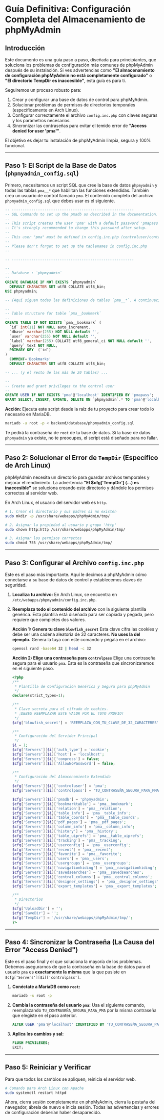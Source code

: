 # Guía Definitiva: Configuración Completa del Almacenamiento de phpMyAdmin

## Introducción

Este documento es una guía paso a paso, diseñada para principiantes, que soluciona los problemas de configuración más comunes de phpMyAdmin después de su instalación. Si ves advertencias como **"El almacenamiento de configuración phpMyAdmin no está completamente configurado"** o **"El directorio TempDir es inaccesible"**, esta guía es para ti.

Seguiremos un proceso robusto para:
1.  Crear y configurar una base de datos de control para phpMyAdmin.
2.  Solucionar problemas de permisos de directorios temporales (específicamente en Arch Linux).
3.  Configurar correctamente el archivo `config.inc.php` con claves seguras y los parámetros necesarios.
4.  Sincronizar las contraseñas para evitar el temido error de **"Access denied for user 'pma'"**.

El objetivo es dejar tu instalación de phpMyAdmin limpia, segura y 100% funcional.

---

## Paso 1: El Script de la Base de Datos (`phpmyadmin_config.sql`)

Primero, necesitamos un script SQL que cree la base de datos `phpmyadmin` y todas las tablas `pma__*` que habilitan las funciones extendidas. También crea un usuario de control llamado `pma`. El contenido completo del archivo `phpmyadmin_config.sql` que debes usar es el siguiente.

```sql
-- --------------------------------------------------------
-- SQL Commands to set up the pmadb as described in the documentation.
--
-- This script creates the user 'pma' with a default password 'pmapass'.
-- It's strongly recommended to change this password after setup.
--
-- This user "pma" must be defined in config.inc.php (controluser/controlpass)
--
-- Please don't forget to set up the tablenames in config.inc.php
--

-- --------------------------------------------------------

--
-- Database : `phpmyadmin`
--
CREATE DATABASE IF NOT EXISTS `phpmyadmin`
  DEFAULT CHARACTER SET utf8 COLLATE utf8_bin;
USE phpmyadmin;

-- (Aquí siguen todas las definiciones de tablas `pma__*`. A continuación, un ejemplo)

--
-- Table structure for table `pma__bookmark`
--
CREATE TABLE IF NOT EXISTS `pma__bookmark` (
  `id` int(11) NOT NULL auto_increment,
  `dbase` varchar(255) NOT NULL default '',
  `user` varchar(255) NOT NULL default '',
  `label` varchar(255) COLLATE utf8_general_ci NOT NULL default '',
  `query` text NOT NULL,
  PRIMARY KEY  (`id`)
)
  COMMENT='Bookmarks'
  DEFAULT CHARACTER SET utf8 COLLATE utf8_bin;

-- ... (y el resto de las más de 20 tablas) ...

--
-- Create and grant privileges to the control user
--
CREATE USER IF NOT EXISTS 'pma'@'localhost' IDENTIFIED BY 'pmapass';
GRANT SELECT, INSERT, UPDATE, DELETE ON `phpmyadmin`.* TO 'pma'@'localhost';
```

**Acción:** Ejecuta este script desde la raíz de tu proyecto para crear todo lo necesario en MariaDB.

```bash
mariadb -u root -p < backend/database/phpmyadmin_config.sql
```
Te pedirá la contraseña de `root` de tu base de datos. Si la base de datos `phpmyadmin` ya existe, no te preocupes, el script está diseñado para no fallar.

---

## Paso 2: Solucionar el Error de `TempDir` (Específico de Arch Linux)

phpMyAdmin necesita un directorio para guardar archivos temporales y mejorar el rendimiento. La advertencia **"El $cfg['TempDir'] (...) es inaccesible"** se soluciona creando este directorio y dándole los permisos correctos al servidor web.

En Arch Linux, el usuario del servidor web es `http`.

```bash
# 1. Crear el directorio y sus padres si no existen
sudo mkdir -p /usr/share/webapps/phpMyAdmin/tmp/

# 2. Asignar la propiedad al usuario y grupo 'http'
sudo chown http:http /usr/share/webapps/phpMyAdmin/tmp/

# 3. Asignar los permisos correctos
sudo chmod 755 /usr/share/webapps/phpMyAdmin/tmp/
```

---

## Paso 3: Configurar el Archivo `config.inc.php`

Este es el paso más importante. Aquí le decimos a phpMyAdmin cómo conectarse a su base de datos de control y establecemos claves de seguridad.

1.  **Localiza tu archivo:** En Arch Linux, se encuentra en `/etc/webapps/phpmyadmin/config.inc.php`.

2.  **Reemplaza todo el contenido del archivo** con la siguiente plantilla genérica. Esta plantilla está diseñada para ser copiada y pegada, pero requiere que completes dos valores.

    **Acción 1: Genera tu clave `blowfish_secret`**
    Esta clave cifra las cookies y debe ser una cadena aleatoria de 32 caracteres. **No uses la del ejemplo.** Genera la tuya con este comando y pégala en el archivo:
    ```bash
    openssl rand -base64 32 | head -c 32
    ```

    **Acción 2: Elige una contraseña para `controlpass`**
    Elige una contraseña segura para el usuario `pma`. Esta es la contraseña que sincronizaremos en el siguiente paso.

    ```php
    <?php
    /**
     * Plantilla de Configuración Genérica y Segura para phpMyAdmin
     */
    declare(strict_types=1);

    /**
     * Clave secreta para el cifrado de cookies.
     * ¡DEBES REEMPLAZAR ESTE VALOR POR EL TUYO PROPIO!
     */
    $cfg['blowfish_secret'] = 'REEMPLAZA_CON_TU_CLAVE_DE_32_CARACTERES';

    /**
     * Configuración del Servidor Principal
     */
    $i = 1;
    $cfg['Servers'][$i]['auth_type'] = 'cookie';
    $cfg['Servers'][$i]['host'] = 'localhost';
    $cfg['Servers'][$i]['compress'] = false;
    $cfg['Servers'][$i]['AllowNoPassword'] = false;

    /**
     * Configuración del Almacenamiento Extendido
     */
    $cfg['Servers'][$i]['controluser'] = 'pma';
    $cfg['Servers'][$i]['controlpass'] = 'TU_CONTRASEÑA_SEGURA_PARA_PMA'; // ¡REEMPLAZA ESTO!

    $cfg['Servers'][$i]['pmadb'] = 'phpmyadmin';
    $cfg['Servers'][$i]['bookmarktable'] = 'pma__bookmark';
    $cfg['Servers'][$i]['relation'] = 'pma__relation';
    $cfg['Servers'][$i]['table_info'] = 'pma__table_info';
    $cfg['Servers'][$i]['table_coords'] = 'pma__table_coords';
    $cfg['Servers'][$i]['pdf_pages'] = 'pma__pdf_pages';
    $cfg['Servers'][$i]['column_info'] = 'pma__column_info';
    $cfg['Servers'][$i]['history'] = 'pma__history';
    $cfg['Servers'][$i]['table_uiprefs'] = 'pma__table_uiprefs';
    $cfg['Servers'][$i]['tracking'] = 'pma__tracking';
    $cfg['Servers'][$i]['userconfig'] = 'pma__userconfig';
    $cfg['Servers'][$i]['recent'] = 'pma__recent';
    $cfg['Servers'][$i]['favorite'] = 'pma__favorite';
    $cfg['Servers'][$i]['users'] = 'pma__users';
    $cfg['Servers'][$i]['usergroups'] = 'pma__usergroups';
    $cfg['Servers'][$i]['navigationhiding'] = 'pma__navigationhiding';
    $cfg['Servers'][$i]['savedsearches'] = 'pma__savedsearches';
    $cfg['Servers'][$i]['central_columns'] = 'pma__central_columns';
    $cfg['Servers'][$i]['designer_settings'] = 'pma__designer_settings';
    $cfg['Servers'][$i]['export_templates'] = 'pma__export_templates';

    /**
     * Directorios
     */
    $cfg['UploadDir'] = '';
    $cfg['SaveDir'] = '';
    $cfg['TempDir'] = '/usr/share/webapps/phpMyAdmin/tmp/';
    ?>
    ```

---

## Paso 4: Sincronizar la Contraseña (La Causa del Error "Access Denied")

Este es el paso final y el que soluciona la mayoría de los problemas. Debemos asegurarnos de que la contraseña en la base de datos para el usuario `pma` es **exactamente la misma** que la que pusiste en `$cfg['Servers'][$i]['controlpass']`.

1.  **Conéctate a MariaDB como `root`:**
    ```bash
    mariadb -u root -p
    ```
2.  **Cambia la contraseña del usuario `pma`:**
    Usa el siguiente comando, reemplazando `TU_CONTRASEÑA_SEGURA_PARA_PMA` por la misma contraseña que elegiste en el paso anterior.
    ```sql
    ALTER USER 'pma'@'localhost' IDENTIFIED BY 'TU_CONTRASEÑA_SEGURA_PARA_PMA';
    ```
3.  **Aplica los cambios y sal:**
    ```sql
    FLUSH PRIVILEGES;
    EXIT;
    ```

---

## Paso 5: Reiniciar y Verificar

Para que todos los cambios se apliquen, reinicia el servidor web.

```bash
# Comando para Arch Linux con Apache
sudo systemctl restart httpd
```

Ahora, cierra sesión completamente en phpMyAdmin, cierra la pestaña del navegador, ábrela de nuevo e inicia sesión. Todas las advertencias y errores de configuración deberían haber desaparecido. 
